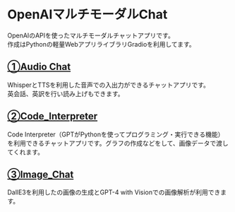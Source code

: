 # OpenAIマルチモーダルChat

OpenAIのAPIを使ったマルチモーダルチャットアプリです。   <br>
作成はPythonの軽量WebアプリライブラリGradioを利用してます。
<br>


## [①Audio Chat](https://github.com/nekoniii3/openai_multi_chat/tree/main/Audio_Chat)
WhisperとTTSを利用した音声での入出力ができるチャットアプリです。<br>
英会話、英訳を行い読み上げもできます。

## [②Code_Interpreter](https://github.com/nekoniii3/openai_multi_chat/tree/main/Code_Interpreter)
Code Interpreter（GPTがPythonを使ってプログラミング・実行できる機能）を利用できるチャットアプリです。グラフの作成などをして、画像データで渡してくれます。
<br>

## [③Image_Chat](https://github.com/nekoniii3/openai_multi_chat/tree/main/Audio_Chat)
DallE3を利用したの画像の生成とGPT-4 with Visionでの画像解析が利用できます。
<br>
